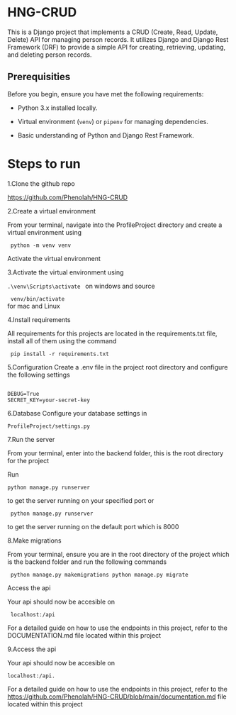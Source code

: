 # HNG-CRUD
This is a Django project that implements a CRUD (Create, Read, Update, Delete) API for managing person records. It utilizes Django and Django Rest Framework (DRF) to provide a simple API for creating, retrieving, updating, and deleting person records.

## Prerequisities
Before you begin, ensure you have met the following requirements:

- Python 3.x installed locally.


- Virtual environment (`venv`) or `pipenv` for managing dependencies.


- Basic understanding of Python and Django Rest Framework.

# Steps to run
1.Clone the github repo

https://github.com/Phenolah/HNG-CRUD

2.Create a virtual environment

From your terminal, navigate into the ProfileProject directory and create a virtual environment using 

<code> python -m venv venv </code>

Activate the virtual environment


3.Activate the virtual environment using 


<code>.\venv\Scripts\activate </code> 
on windows and source 

<code> venv/bin/activate</code>  
for mac and Linux


4.Install requirements

All requirements for this projects are located in the requirements.txt file, install all of them using the command 

<code> pip install -r requirements.txt</code>


5.Configuration
Create a .env file in the project root directory and configure the following settings

<code>
DEBUG=True
SECRET_KEY=your-secret-key
</code>


6.Database 
 Configure your database settings in 

<code>ProfileProject/settings.py</code>


7.Run the server

From your terminal, enter into the backend folder, this is the root directory for the project

Run 

<code>python manage.py runserver</code> 

to get the server running on your specified port or 


<code> python manage.py runserver </code> 

to get the server running on the default port which is 8000


8.Make migrations

From your terminal, ensure you are in the root directory of the project which is the backend folder and run the following commands

<code> python manage.py makemigrations
python manage.py migrate </code>

Access the api

Your api should now be accesible on 

<code> localhost:<port>/api</code> 

For a detailed guide on how to use the endpoints in this project, refer to the DOCUMENTATION.md file located within this project

9.Access the api

Your api should now be accesible on 

<code>localhost:<port>/api. </code> 

For a detailed guide on how to use the endpoints in this project, refer to the https://github.com/Phenolah/HNG-CRUD/blob/main/documentation.md file located within this project

